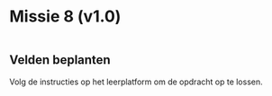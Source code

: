 # Missie 8 (v1.0)

```template

```
## Velden beplanten
Volg de instructies op het leerplatform om de opdracht op te lossen.